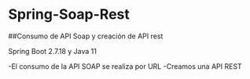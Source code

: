 # Spring-Soap-Rest
##Consumo de API Soap y creación de API rest

Spring Boot 2.7.18 y Java 11

-El consumo de la API SOAP se realiza por URL
-Creamos una API REST 
